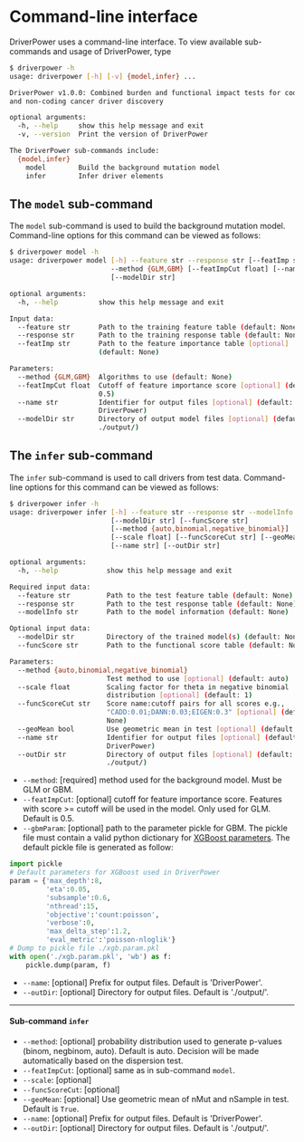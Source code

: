# Command-line interface

DriverPower uses a command-line interface.
To view available sub-commands and usage of DriverPower, type
```bash
$ driverpower -h
usage: driverpower [-h] [-v] {model,infer} ...

DriverPower v1.0.0: Combined burden and functional impact tests for coding
and non-coding cancer driver discovery

optional arguments:
  -h, --help     show this help message and exit
  -v, --version  Print the version of DriverPower

The DriverPower sub-commands include:
  {model,infer}
    model        Build the background mutation model
    infer        Infer driver elements
```

## The `model` sub-command

The `model` sub-command is used to build the background mutation model.
Command-line options for this command can be viewed as follows:
```bash
$ driverpower model -h
usage: driverpower model [-h] --feature str --response str [--featImp str]
                         --method {GLM,GBM} [--featImpCut float] [--name str]
                         [--modelDir str]

optional arguments:
  -h, --help          show this help message and exit

Input data:
  --feature str       Path to the training feature table (default: None)
  --response str      Path to the training response table (default: None)
  --featImp str       Path to the feature importance table [optional]
                      (default: None)

Parameters:
  --method {GLM,GBM}  Algorithms to use (default: None)
  --featImpCut float  Cutoff of feature importance score [optional] (default:
                      0.5)
  --name str          Identifier for output files [optional] (default:
                      DriverPower)
  --modelDir str      Directory of output model files [optional] (default:
                      ./output/)
```

## The `infer` sub-command

The `infer` sub-command is used to call drivers from test data.
Command-line options for this command can be viewed as follows:
```bash
$ driverpower infer -h
usage: driverpower infer [-h] --feature str --response str --modelInfo str
                         [--modelDir str] [--funcScore str]
                         [--method {auto,binomial,negative_binomial}]
                         [--scale float] [--funcScoreCut str] [--geoMean bool]
                         [--name str] [--outDir str]

optional arguments:
  -h, --help            show this help message and exit

Required input data:
  --feature str         Path to the test feature table (default: None)
  --response str        Path to the test response table (default: None)
  --modelInfo str       Path to the model information (default: None)

Optional input data:
  --modelDir str        Directory of the trained model(s) (default: None)
  --funcScore str       Path to the functional score table (default: None)

Parameters:
  --method {auto,binomial,negative_binomial}
                        Test method to use [optional] (default: auto)
  --scale float         Scaling factor for theta in negative binomial
                        distribution [optional] (default: 1)
  --funcScoreCut str    Score name:cutoff pairs for all scores e.g.,
                        "CADD:0.01;DANN:0.03;EIGEN:0.3" [optional] (default:
                        None)
  --geoMean bool        Use geometric mean in test [optional] (default: True)
  --name str            Identifier for output files [optional] (default:
                        DriverPower)
  --outDir str          Directory of output files [optional] (default:
                        ./output/)
```

- `--method`: [required] method used for the background model. Must be GLM or GBM.
- `--featImpCut`: [optional] cutoff for feature importance score. Features with score >= cutoff will be used in the model. Only used for GLM. Default is 0.5.
- `--gbmParam`: [optional] path to the parameter pickle for GBM. The pickle file must contain a valid python dictionary for [XGBoost parameters](https://github.com/dmlc/xgboost/blob/master/doc/parameter.md). The default pickle file is generated as follow:
```python
import pickle
# Default parameters for XGBoost used in DriverPower
param = {'max_depth':8,
         'eta':0.05,
         'subsample':0.6,
         'nthread':15,
         'objective':'count:poisson',
         'verbose':0,
         'max_delta_step':1.2,
         'eval_metric':'poisson-nloglik'}
# Dump to pickle file ./xgb.param.pkl
with open('./xgb.param.pkl', 'wb') as f:
    pickle.dump(param, f)
```
- `--name`: [optional] Prefix for output files. Default is 'DriverPower'.
- `--outDir`: [optional] Directory for output files. Default is './output/'.
-----
#### Sub-command `infer`
- `--method`: [optional] probability distribution used to generate p-values (binom, negbinom, auto). Default is auto. Decision will be made automatically based on the dispersion test.
- `--featImpCut`: [optional] same as in sub-command `model`.
- `--scale`: [optional]
- `--funcScoreCut`: [optional]
- `--geoMean`: [optional] Use geometric mean of nMut and nSample in test. Default is `True`.
- `--name`: [optional] Prefix for output files. Default is 'DriverPower'.
- `--outDir`: [optional] Directory for output files. Default is './output/'.
